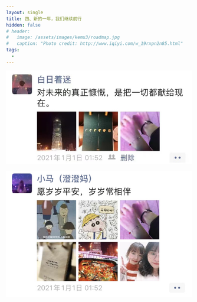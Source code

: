 ```yaml
---
layout: single
title: 四、新的一年，我们继续前行
hidden: false
# header:
#   image: /assets/images/kemu3/roadmap.jpg
#   caption: "Photo credit: http://www.iqiyi.com/w_19rxpn2n85.html"
tags:
  - 
---
```


![love theme](/assets/images/WechatIMG47.jpeg)

![love theme](/assets/images/WechatIMG48.jpeg)